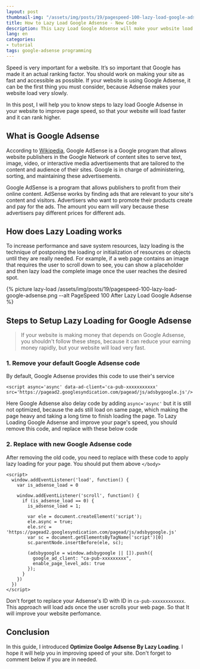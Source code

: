 ```yaml
---
layout: post
thumbnail-img: "/assets/img/posts/19/pagespeed-100-lazy-load-google-adsense.png"
title: How to Lazy Load Google Adsense - New Code
description: This Lazy Load Google Adsense will make your website load very fast. The implementation is easy and It won't take you more than 3 minutes. Believe in me.
lang: en
categories:
- tutorial
tags: google-adsense programming
---
```


Speed is very important for a website. It’s so important that Google has made it an actual ranking factor. You should work on making your site as fast and accessible as possible. If your website is using Google Adsense, it can be the first thing you must consider, because Adsense makes your website load very slowly.

In this post, I will help you to know steps to lazy load Google Adsense in your website to improve page speed, so that your website will load faster and it can rank higher.

<div class="bg-light sidebar-module sidebar-module-inset" id="toc"></div>

## What is Google Adsense

According to [Wikipedia](https://en.wikipedia.org/wiki/Google_AdSense), Google AdSense is a Google program that allows website publishers in the Google Network of content sites to serve text, image, video, or interactive media advertisements that are tailored to the content and audience of their sites. Google is in charge of administering, sorting, and maintaining these advertisements.

Google AdSense is a program that allows publishers to profit from their online content. AdSense works by finding ads that are relevant to your site's content and visitors. Advertisers who want to promote their products create and pay for the ads. The amount you earn will vary because these advertisers pay different prices for different ads.


## How does Lazy Loading works

To increase performance and save system resources, lazy loading is the technique of postponing the loading or initialization of resources or objects until they are really needed. For example, if a web page contains an image that requires the user to scroll down to see, you can show a placeholder and then lazy load the complete image once the user reaches the desired spot.

{% picture lazy-load /assets/img/posts/19/pagespeed-100-lazy-load-google-adsense.png --alt PageSpeed 100 After Lazy Load Google Adsense %} 


## Steps to Setup Lazy Loading for Google Adsense

> If your website is making money that depends on Google Adsense, you shouldn't follow these steps, because it can reduce your earning money rapidly, but your website will load very fast.

### 1. Remove your default Google Adsense code

By default, Google Adsense provides this code to use their's service

```
<script async='async' data-ad-client='ca-pub-xxxxxxxxxxx' src='https://pagead2.googlesyndication.com/pagead/js/adsbygoogle.js'/>
```

Here Google Adsense also delay code by adding `async='async'` but it is still not optimized, because the ads still load on same page, which making the page heavy and taking a long time to finish loading the page. To Lazy Loading Google Adsense and improve your page's speed, you should remove this code, and replace with these below code

### 2. Replace with new Google Adsense code

After removing the old code, you need to replace with these code to apply lazy loading for your page. You should put them above `</body>`  

```
<script>
  window.addEventListener('load', function() {
    var is_adsense_load = 0

    window.addEventListener('scroll', function() {
      if (is_adsense_load == 0) {
        is_adsense_load = 1;

        var ele = document.createElement('script');
        ele.async = true;
        ele.src = 'https://pagead2.googlesyndication.com/pagead/js/adsbygoogle.js'
        var sc = document.getElementsByTagName('script')[0]
        sc.parentNode.insertBefore(ele, sc);

        (adsbygoogle = window.adsbygoogle || []).push({
          google_ad_client: "ca-pub-xxxxxxxxx",
          enable_page_level_ads: true
        });
      }
    })
  })
</script>
```

Don't forget to replace your Adsense's ID with ID in `ca-pub-xxxxxxxxxxxx`. This approach will load ads once the user scrolls your web page. So that It will improve your website perfomance.


## Conclusion

In this guide, I introduced **Optimize Goolge Adsense By Lazy Loading**. I hope it will help you in improving speed of your site. Don't forget to comment below if you are in needed.